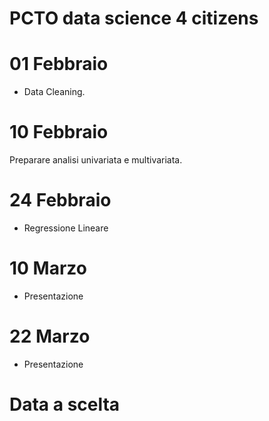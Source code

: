 # PCTO data science 4 citizens
# 01 Febbraio
 - Data Cleaning.
# 10 Febbraio
Preparare analisi univariata e multivariata.

# 24 Febbraio 
- Regressione Lineare

# 10 Marzo
- Presentazione

# 22 Marzo
- Presentazione

# Data a scelta

